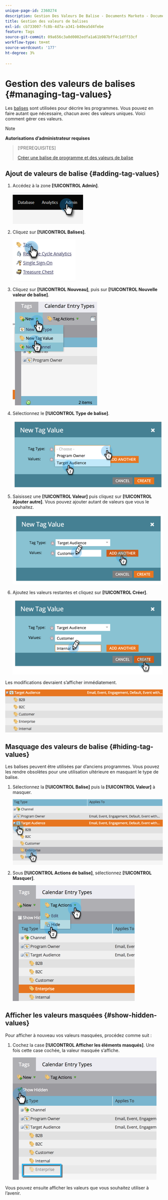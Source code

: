 ```yaml
---
unique-page-id: 2360274
description: Gestion Des Valeurs De Balise - Documents Marketo - Documentation Du Produit
title: Gestion des valeurs de balises
exl-id: cb733007-fc8b-4d7a-a341-b40ea5d4febe
feature: Tags
source-git-commit: 09a656c3a0d0002edfa1a61b987bff4c1dff33cf
workflow-type: tm+mt
source-wordcount: '177'
ht-degree: 3%

---
```


# Gestion des valeurs de balises {#managing-tag-values}

Les [balises](/help/marketo/product-docs/core-marketo-concepts/programs/working-with-programs/understanding-tags.md) sont utilisées pour décrire les programmes. Vous pouvez en faire autant que nécessaire, chacun avec des valeurs uniques. Voici comment gérer ces valeurs.

>[!NOTE]
>
>**Autorisations d’administrateur requises**

>[!PREREQUISITES]
>
>[Créer une balise de programme et des valeurs de balise](/help/marketo/product-docs/administration/tags/create-a-new-program-tag-and-tag-values.md)

## Ajout de valeurs de balise {#adding-tag-values}

1. Accédez à la zone **[!UICONTROL Admin]**.

   ![](assets/managing-tag-values-1.png)

1. Cliquez sur **[!UICONTROL Balises]**.

   ![](assets/managing-tag-values-2.png)

1. Cliquez sur **[!UICONTROL Nouveau]**, puis sur **[!UICONTROL Nouvelle valeur de balise]**.

   ![](assets/managing-tag-values-3.png)

1. Sélectionnez le **[!UICONTROL Type de balise]**.

   ![](assets/managing-tag-values-4.png)

1. Saisissez une **[!UICONTROL Valeur]** puis cliquez sur **[!UICONTROL Ajouter autre]**. Vous pouvez ajouter autant de valeurs que vous le souhaitez.

   ![](assets/managing-tag-values-5.png)

1. Ajoutez les valeurs restantes et cliquez sur **[!UICONTROL Créer]**.

   ![](assets/managing-tag-values-6.png)

Les modifications devraient s’afficher immédiatement.

![](assets/managing-tag-values-7.png)

## Masquage des valeurs de balise {#hiding-tag-values}

Les balises peuvent être utilisées par d’anciens programmes. Vous pouvez les rendre obsolètes pour une utilisation ultérieure en masquant le type de balise.

1. Sélectionnez la **[!UICONTROL Balise]** puis la **[!UICONTROL Valeur]** à masquer.

   ![](assets/managing-tag-values-8.png)

1. Sous **[!UICONTROL Actions de balise]**, sélectionnez **[!UICONTROL Masquer]**.

   ![](assets/managing-tag-values-9.png)

## Afficher les valeurs masquées {#show-hidden-values}

Pour afficher à nouveau vos valeurs masquées, procédez comme suit :

1. Cochez la case **[!UICONTROL Afficher les éléments masqués]**. Une fois cette case cochée, la valeur masquée s’affiche.

   ![](assets/managing-tag-values-10.png)

Vous pouvez ensuite afficher les valeurs que vous souhaitez utiliser à l’avenir.

